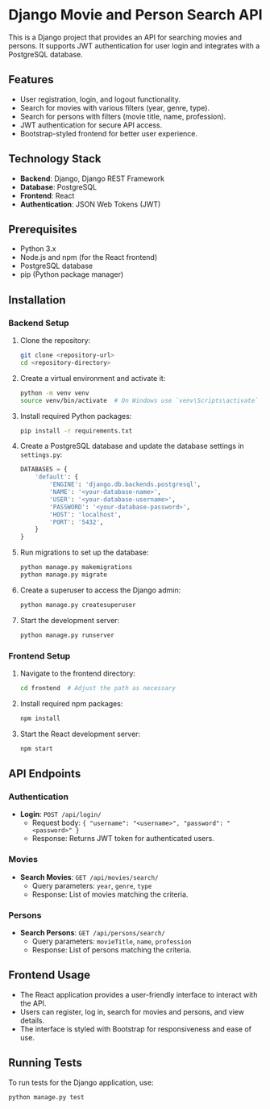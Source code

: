 # Django Movie and Person Search API

This is a Django project that provides an API for searching movies and persons. It supports JWT authentication for user login and integrates with a PostgreSQL database.

## Features

- User registration, login, and logout functionality.
- Search for movies with various filters (year, genre, type).
- Search for persons with filters (movie title, name, profession).
- JWT authentication for secure API access.
- Bootstrap-styled frontend for better user experience.

## Technology Stack

- **Backend**: Django, Django REST Framework
- **Database**: PostgreSQL
- **Frontend**: React
- **Authentication**: JSON Web Tokens (JWT)

## Prerequisites

- Python 3.x
- Node.js and npm (for the React frontend)
- PostgreSQL database
- pip (Python package manager)

## Installation

### Backend Setup

1. Clone the repository:
    ```bash
    git clone <repository-url>
    cd <repository-directory>
    ```

2. Create a virtual environment and activate it:
    ```bash
    python -m venv venv
    source venv/bin/activate  # On Windows use `venv\Scripts\activate`
    ```

3. Install required Python packages:
    ```bash
    pip install -r requirements.txt
    ```

4. Create a PostgreSQL database and update the database settings in `settings.py`:
    ```python
    DATABASES = {
        'default': {
            'ENGINE': 'django.db.backends.postgresql',
            'NAME': '<your-database-name>',
            'USER': '<your-database-username>',
            'PASSWORD': '<your-database-password>',
            'HOST': 'localhost',
            'PORT': '5432',
        }
    }
    ```

5. Run migrations to set up the database:
    ```bash
    python manage.py makemigrations
    python manage.py migrate
    ```

6. Create a superuser to access the Django admin:
    ```bash
    python manage.py createsuperuser
    ```

7. Start the development server:
    ```bash
    python manage.py runserver
    ```

### Frontend Setup

1. Navigate to the frontend directory:
    ```bash
    cd frontend  # Adjust the path as necessary
    ```

2. Install required npm packages:
    ```bash
    npm install
    ```

3. Start the React development server:
    ```bash
    npm start
    ```

## API Endpoints

### Authentication

- **Login**: `POST /api/login/`
  - Request body: `{ "username": "<username>", "password": "<password>" }`
  - Response: Returns JWT token for authenticated users.

### Movies

- **Search Movies**: `GET /api/movies/search/`
  - Query parameters: `year`, `genre`, `type`
  - Response: List of movies matching the criteria.

### Persons

- **Search Persons**: `GET /api/persons/search/`
  - Query parameters: `movieTitle`, `name`, `profession`
  - Response: List of persons matching the criteria.

## Frontend Usage

- The React application provides a user-friendly interface to interact with the API.
- Users can register, log in, search for movies and persons, and view details.
- The interface is styled with Bootstrap for responsiveness and ease of use.

## Running Tests

To run tests for the Django application, use:
```bash
python manage.py test
